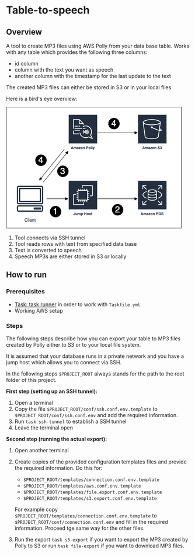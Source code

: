 # Table-to-speech

## Overview

A tool to create MP3 files using AWS Polly from your data base table.
Works with any table which provides the following three columns:

* id column
* column with the text you want as speech
* another column with the timestamp for the last update to the text

The created MP3 files can either be stored in S3 or in your local files.

Here is a bird's eye overview:

![Overview.png](doc%2FOverview.png)

1. Tool connects via SSH tunnel
2. Tool reads rows with text from specified data base
3. Text is converted to speech
4. Speech MP3s are either stored in S3 or locally

## How to run

### Prerequisites

* [Task: task runner](https://taskfile.dev/installation/) in order to work with `Taskfile.yml`
* Working AWS setup
 
### Steps

The following steps describe how you can export your table
to MP3 files created by Polly either to S3 or to your local file system.

It is assumed that your database runs in a private network and you have
a jump host which allows you to connect via SSH.

In the following steps `$PROJECT_ROOT` always stands for the path
to the root folder of this project.

**First step (setting up an SSH tunnel):**
1. Open a terminal
2. Copy the file `$PROJECT_ROOT/conf/ssh.conf.env.template` to `$PROJECT_ROOT/conf/ssh.conf.env` 
   and add the required information.
4. Run `task ssh-tunnel` to establish a SSH tunnel
5. Leave the terminal open

**Second step (running the actual export):**
1. Open another terminal
2. Create copies of the provided configuration templates files and provide the required information.
   Do this for:
   * `$PROJECT_ROOT/templates/connection.conf.env.template`
   * `$PROJECT_ROOT/templates/aws.conf.env.template`
   * `$PROJECT_ROOT/templates/file.export.conf.env.template`
   * `$PROJECT_ROOT/templates/s3.export.conf.env.template`
   
   For example copy `$PROJECT_ROOT/templates/connection.conf.env.template` to `$PROJECT_ROOT/conf/connection.conf.env` and
   fill in the required information. Proceed tge same way for the other files.
3. Run the export `task s3-export` if you want to export the MP3 created by Polly to S3 or run `task file-export`
   if you want to download MP3 files.
